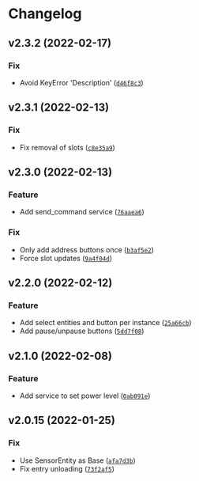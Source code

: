 # Changelog

<!--next-version-placeholder-->

## v2.3.2 (2022-02-17)
### Fix
* Avoid KeyError 'Description' ([`d46f8c3`](https://github.com/eifinger/hass-foldingathomecontrol/commit/d46f8c3577f66dcf867b89fd8a17d3788b523491))

## v2.3.1 (2022-02-13)
### Fix
* Fix removal of slots ([`c8e35a9`](https://github.com/eifinger/hass-foldingathomecontrol/commit/c8e35a9e55fa250b71e0b3f12f8756a7d3903cc5))

## v2.3.0 (2022-02-13)
### Feature
* Add send_command service ([`76aaea6`](https://github.com/eifinger/hass-foldingathomecontrol/commit/76aaea6e0eeacc85ed4d434a488e85e1a651980d))

### Fix
* Only add address buttons once ([`b3af5e2`](https://github.com/eifinger/hass-foldingathomecontrol/commit/b3af5e200d4b42a06e168dfe8bfe03c8c2bd1301))
* Force slot updates ([`9a4f04d`](https://github.com/eifinger/hass-foldingathomecontrol/commit/9a4f04d9588f76f95d2bc805044046ea3a0e996c))

## v2.2.0 (2022-02-12)
### Feature
* Add select entities and button per instance ([`25a66cb`](https://github.com/eifinger/hass-foldingathomecontrol/commit/25a66cbd34f2d63f2e6f0b66b224b7c43915b456))
* Add pause/unpause buttons ([`5dd7f08`](https://github.com/eifinger/hass-foldingathomecontrol/commit/5dd7f08940f838bfd074c288c79fde8f24e20ff9))

## v2.1.0 (2022-02-08)
### Feature
* Add service to set power level ([`0ab091e`](https://github.com/eifinger/hass-foldingathomecontrol/commit/0ab091e488146e85cb0bdde58640efd249ca9c6b))

## v2.0.15 (2022-01-25)
### Fix
* Use SensorEntity as Base ([`afa7d3b`](https://github.com/eifinger/hass-foldingathomecontrol/commit/afa7d3ba01b4ac0fbf7aaac00db7cd06a892372d))
* Fix entry unloading ([`73f2af5`](https://github.com/eifinger/hass-foldingathomecontrol/commit/73f2af50a33f9e4e805ac62fa4faf53bcb3bfb2e))
